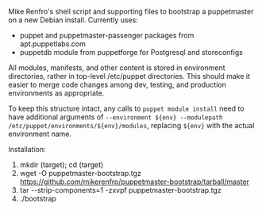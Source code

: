 Mike Renfro's shell script and supporting files to bootstrap a
puppetmaster on a new Debian install. Currently uses:

  * puppet and puppetmaster-passenger packages from apt.puppetlabs.com
  * puppetdb module from puppetforge for Postgresql and storeconfigs

All modules, manifests, and other content is stored in environment
directories, rather in top-level /etc/puppet directories. This should
make it easier to merge code changes among dev, testing, and production
environments as appropriate.

To keep this structure intact, any calls to `puppet module install`
need to have additional arguments of `--environment ${env} --modulepath /etc/puppet/environments/${env}/modules`,
replacing `${env}` with the actual environment name.

Installation:

  1. mkdir (target); cd (target)
  2. wget -O puppetmaster-bootstrap.tgz https://github.com/mikerenfro/puppetmaster-bootstrap/tarball/master
  3. tar --strip-components=1 -zxvpf puppetmaster-bootstrap.tgz 
  4. ./bootstrap
